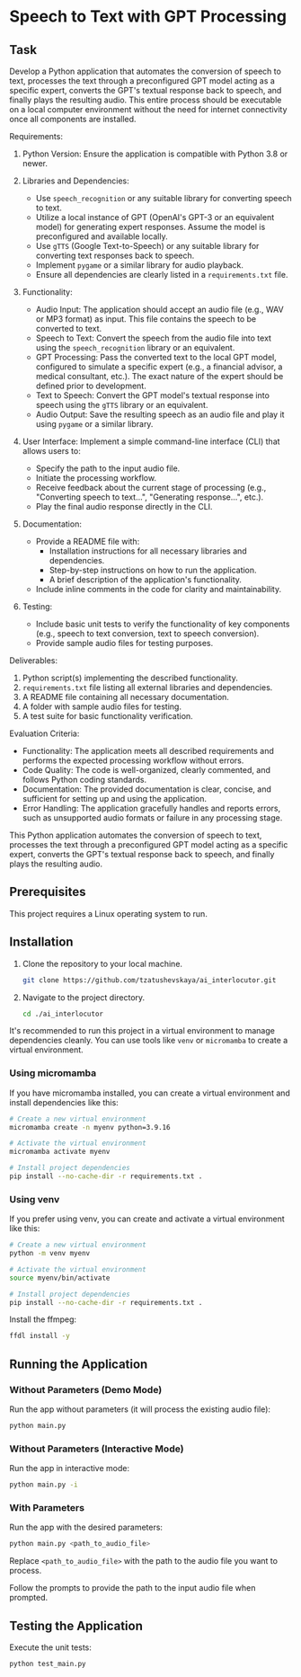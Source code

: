 # Speech to Text with GPT Processing

## Task

Develop a Python application that automates the conversion of speech to text, processes the text through a preconfigured GPT model acting as a specific expert, converts the GPT's textual response back to speech, and finally plays the resulting audio. This entire process should be executable on a local computer environment without the need for internet connectivity once all components are installed.

Requirements:

1. Python Version: Ensure the application is compatible with Python 3.8 or newer.
2. Libraries and Dependencies:
   - Use `speech_recognition` or any suitable library for converting speech to text.
   - Utilize a local instance of GPT (OpenAI's GPT-3 or an equivalent model) for generating expert responses. Assume the model is preconfigured and available locally.
   - Use `gTTS` (Google Text-to-Speech) or any suitable library for converting text responses back to speech.
   - Implement `pygame` or a similar library for audio playback.
   - Ensure all dependencies are clearly listed in a `requirements.txt` file.

3. Functionality:
   - Audio Input: The application should accept an audio file (e.g., WAV or MP3 format) as input. This file contains the speech to be converted to text.
   - Speech to Text: Convert the speech from the audio file into text using the `speech_recognition` library or an equivalent.
   - GPT Processing: Pass the converted text to the local GPT model, configured to simulate a specific expert (e.g., a financial advisor, a medical consultant, etc.). The exact nature of the expert should be defined prior to development.
   - Text to Speech: Convert the GPT model's textual response into speech using the `gTTS` library or an equivalent.
   - Audio Output: Save the resulting speech as an audio file and play it using `pygame` or a similar library.

4. User Interface: Implement a simple command-line interface (CLI) that allows users to:
   - Specify the path to the input audio file.
   - Initiate the processing workflow.
   - Receive feedback about the current stage of processing (e.g., "Converting speech to text...", "Generating response...", etc.).
   - Play the final audio response directly in the CLI.

5. Documentation:
   - Provide a README file with:
     - Installation instructions for all necessary libraries and dependencies.
     - Step-by-step instructions on how to run the application.
     - A brief description of the application's functionality.
   - Include inline comments in the code for clarity and maintainability.

6. Testing:
   - Include basic unit tests to verify the functionality of key components (e.g., speech to text conversion, text to speech conversion).
   - Provide sample audio files for testing purposes.

Deliverables:

1. Python script(s) implementing the described functionality.
2. `requirements.txt` file listing all external libraries and dependencies.
3. A README file containing all necessary documentation.
4. A folder with sample audio files for testing.
5. A test suite for basic functionality verification.

Evaluation Criteria:

- Functionality: The application meets all described requirements and performs the expected processing workflow without errors.
- Code Quality: The code is well-organized, clearly commented, and follows Python coding standards.
- Documentation: The provided documentation is clear, concise, and sufficient for setting up and using the application.
- Error Handling: The application gracefully handles and reports errors, such as unsupported audio formats or failure in any processing stage.


This Python application automates the conversion of speech to text, processes the text through a preconfigured GPT model
acting as a specific expert, converts the GPT's textual response back to speech, and finally plays the resulting audio.

## Prerequisites

This project requires a Linux operating system to run.

## Installation

1. Clone the repository to your local machine.
    ```bash
    git clone https://github.com/tzatushevskaya/ai_interlocutor.git
    ```
2. Navigate to the project directory.
    ```bash
    cd ./ai_interlocutor
    ```

It's recommended to run this project in a virtual environment to manage dependencies cleanly. 
You can use tools like `venv` or `micromamba` to create a virtual environment.

### Using micromamba

If you have micromamba installed, you can create a virtual environment and install dependencies like this:

```bash
# Create a new virtual environment
micromamba create -n myenv python=3.9.16

# Activate the virtual environment
micromamba activate myenv

# Install project dependencies
pip install --no-cache-dir -r requirements.txt .
```

### Using venv

If you prefer using venv, you can create and activate a virtual environment like this:

```bash
# Create a new virtual environment
python -m venv myenv

# Activate the virtual environment 
source myenv/bin/activate

# Install project dependencies
pip install --no-cache-dir -r requirements.txt .
```

Install the ffmpeg:
```bash
ffdl install -y
```

## Running the Application

### Without Parameters (Demo Mode)
Run the app without parameters (it will process the existing audio file):
```bash
python main.py
```

### Without Parameters (Interactive Mode)
Run the app in interactive mode:
```bash
python main.py -i
```

### With Parameters

Run the app with the desired parameters:
```bash
python main.py <path_to_audio_file>
```
Replace `<path_to_audio_file>` with the path to the audio file you want to process.

Follow the prompts to provide the path to the input audio file when prompted.

## Testing the Application
Execute the unit tests:
```bash
python test_main.py
```
